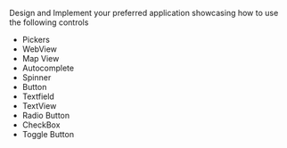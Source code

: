 Design and Implement your preferred application showcasing how to use the following controls
- Pickers
- WebView
- Map View
- Autocomplete
- Spinner
- Button
- Textfield
- TextView
- Radio Button
- CheckBox
- Toggle Button
